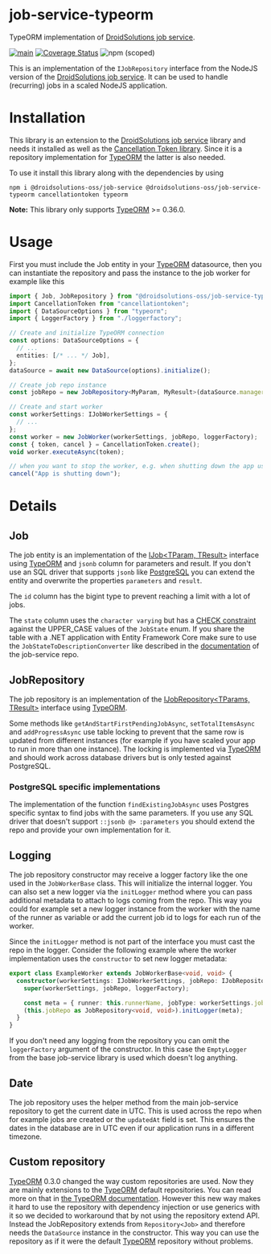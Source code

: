 # job-service-typeorm

TypeORM implementation of [DroidSolutions job service](https://github.com/droidsolutions/job-service).

[![main](https://github.com/droidsolutions/job-service-typeorm/actions/workflows/main.yml/badge.svg)](https://github.com/droidsolutions/job-service-typeorm/actions/workflows/main.yml)
[![Coverage Status](https://coveralls.io/repos/github/droidsolutions/job-service-typeorm/badge.svg?branch=main)](https://coveralls.io/github/droidsolutions/job-service-typeorm?branch=main)
![npm (scoped)](https://img.shields.io/npm/v/@droidsolutions-oss/job-service-typeorm)

This is an implementation of the `IJobRepository` interface from the NodeJS version of the [DroidSolutions job service](https://github.com/droidsolutions/job-service). It can be used to handle (recurring) jobs in a scaled NodeJS application.

# Installation

This library is an extension to the [DroidSolutions job service](https://github.com/droidsolutions/job-service) library and needs it installed as well as the [Cancellation Token library](https://github.com/conradreuter/cancellationtoken). Since it is a repository implementation for [TypeORM](https://typeorm.io) the latter is also needed.

To use it install this library along with the dependencies by using

`npm i @droidsolutions-oss/job-service @droidsolutions-oss/job-service-typeorm cancellationtoken typeorm`

**Note:** This library only supports [TypeORM](https://typeorm.io) >= 0.36.0.

# Usage

First you must include the Job entity in your [TypeORM](https://typeorm.io) datasource, then you can instantiate the repository and pass the instance to the job worker for example like this

```ts
import { Job, JobRepository } from "@droidsolutions-oss/job-service-typeorm";
import CancellationToken from "cancellationtoken";
import { DataSourceOptions } from "typeorm";
import { LoggerFactory } from "./loggerfactory";

// Create and initialize TypeORM connection
const options: DataSourceOptions = {
  // ...
  entities: [/* ... */ Job],
};
dataSource = await new DataSource(options).initialize();

// Create job repo instance
const jobRepo = new JobRepository<MyParam, MyResult>(dataSource.manager, undefined, loggerFactory);

// Create and start worker
const workerSettings: IJobWorkerSettings = {
  // ...
};
const worker = new JobWorker(workerSettings, jobRepo, loggerFactory);
const { token, cancel } = CancellationToken.create();
void worker.executeAsync(token);

// when you want to stop the worker, e.g. when shutting down the app use the cancellation token
cancel("App is shutting down");
```

# Details

## Job

The job entity is an implementation of the [IJob<TParam, TResult>](https://github.com/droidsolutions/job-service/tree/develop#ijobtparams-tresult) interface using [TypeORM](https://typeorm.io) and `jsonb` column for parameters and result. If you don't use an SQL driver that supports `jsonb` like [PostgreSQL](postgresql.org/) you can extend the entity and overwrite the properties `parameters` and `result`.

The `id` column has the bigint type to prevent reaching a limit with a lot of jobs.

The `state` column uses the `character varying` but has a [CHECK constraint](https://www.postgresql.org/docs/current/ddl-constraints.html#DDL-CONSTRAINTS-CHECK-CONSTRAINTS) against the UPPER_CASE values of the `JobState` enum. If you share the table with a .NET application with Entity Framework Core make sure to use the `JobStateToDescriptionConverter` like described in the [documentation](https://github.com/droidsolutions/job-service#aspnet-core) of the job-service repo.

## JobRepository

The job repository is an implementation of the [IJobRepository<TParams, TResult>](https://github.com/droidsolutions/job-service/tree/develop#ijobrepositorytparams-tresult) interface using [TypeORM](https://typeorm.io).

Some methods like `getAndStartFirstPendingJobAsync`, `setTotalItemsAsync` and `addProgressAsync` use table locking to prevent that the same row is updated from different instances (for example if you have scaled your app to run in more than one instance). The locking is implemented via [TypeORM](https://typeorm.io) and should work across database drivers but is only tested against PostgreSQL.

### PostgreSQL specific implementations

The implementation of the function `findExistingJobAsync` uses Postgres specific syntax to find jobs with the same parameters. If you use any SQL driver that doesn't support `::jsonb @> :parameters` you should extend the repo and provide your own implementation for it.

## Logging

The job repository constructor may receive a logger factory like the one used in the `JobWorkerBase` class. This will initialize the internal logger. You can also set a new logger via the `initLogger` method where you can pass additional metadata to attach to logs coming from the repo. This way you could for example set a new logger instance from the worker with the name of the runner as variable or add the current job id to logs for each run of the worker.

Since the `initLogger` method is not part of the interface you must cast the repo in the logger. Consider the following example where the worker implementation uses the `constructor` to set new logger metadata:

```ts
export class ExampleWorker extends JobWorkerBase<void, void> {
  constructor(workerSettings: IJobWorkerSettings, jobRepo: IJobRepository<void, void>, loggerFactory: LoggerFactory) {
    super(workerSettings, jobRepo, loggerFactory);

    const meta = { runner: this.runnerName, jobType: workerSettings.jobType };
    (this.jobRepo as JobRepository<void, void>).initLogger(meta);
  }
}
```

If you don't need any logging from the repository you can omit the `loggerFactory` argument of the constructor. In this case the `EmptyLogger` from the base job-service library is used which doesn't log anything.

## Date

The job repository uses the helper method from the main job-service repository to get the current date in UTC. This is used across the repo when for example jobs are created or the `updatedAt` field is set. This ensures the dates in the database are in UTC even if our application runs in a different timezone.

## Custom repository

[TypeORM](https://typeorm.io) 0.3.0 changed the way custom repositories are used. Now they are mainly extensions to the [TypeORM](https://typeorm.io) default repositories. You can read more on that in [the TypeORM documentation](https://typeorm.io/custom-repository). However this new way makes it hard to use the repository with dependency injection or use generics with it so we decided to workaround that by not using the repository extend API. Instead the JobRepository extends from `Repository<Job>` and therefore needs the `DataSource` instance in the constructor. This way you can use the repository as if it were the default [TypeORM](https://typeorm.io) repository without problems.
